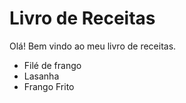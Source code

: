 # Livro de Receitas

Olá! Bem vindo ao meu livro de receitas.

- Filé de frango
- Lasanha
- Frango Frito
